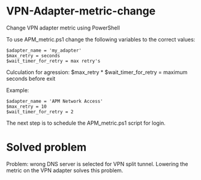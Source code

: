 # VPN-Adapter-metric-change
Change VPN adapter metric using PowerShell

To use APM_metric.ps1 change the following variables to the correct values:

```
$adapter_name = 'my_adapter'
$max_retry = seconds
$wait_timer_for_retry = max retry's
```

Culculation for agression: $max_retry * $wait_timer_for_retry = maximum seconds before exit

Example:

```
$adapter_name = 'APM Network Access'
$max_retry = 10
$wait_timer_for_retry = 2
```

The next step is to schedule the APM_metric.ps1 script for login.

# Solved problem
Problem: wrong DNS server is selected for VPN split tunnel. Lowering the metric on the VPN adapter solves this problem.
